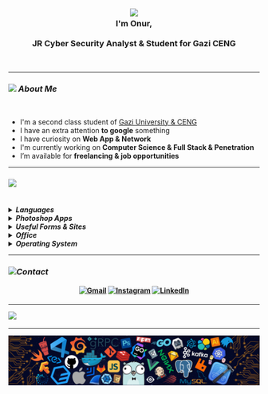 <h3 align="center"><img src="https://media.giphy.com/media/zlPCvj372M31bncd5v/giphy.gif" width="150px"> <br>
I'm Onur, <br><br> JR Cyber Security Analyst & Student for Gazi CENG </h3>
<br>
<hr>
<h3><img src="https://media.giphy.com/media/HvekzBaREHxlEwvlOS/giphy.gif" width="45px"><i> About Me </i></h3><br>
<ul>
  <li>I'm a second class student of <a href="https://mf-bm.gazi.edu.tr/">Gazi University & CENG</a> </li>
  <li>I have an extra attention <b>to google</b> something </li>
  <li>I have curiosity on <strong>Web App & Network</strong> </li>
  <li>I'm currently working on <b>Computer Science & Full Stack & Penetration </b> </li>
  <li>I’m available for <b>freelancing & job opportunities</b> </li>
</ul>
<hr>
<h3><img src="https://media.giphy.com/media/qPTyrrtmmjbjZtmSJG/giphy.gif" width="125"></h3><br>
<details><summary><b><i>Languages</i></b></summary>
  <br>
  <h4 align="center">
    
  ![C](https://img.shields.io/badge/c-%2300599C.svg?style=for-the-badge&logo=c&logoColor=white)
  ![C#](https://img.shields.io/badge/c%23-%23239120.svg?style=for-the-badge&logo=c-sharp&logoColor=white)
  ![HTML5](https://img.shields.io/badge/html5-%23E34F26.svg?style=for-the-badge&logo=html5&logoColor=white)
  ![CSS](https://img.shields.io/badge/css3-%231572B6.svg?style=for-the-badge&logo=css3&logoColor=white)
  ![Java](https://img.shields.io/badge/java-%23ED8B00.svg?style=for-the-badge&logo=java&logoColor=white)
  ![Python](https://img.shields.io/badge/python-3670A0?style=for-the-badge&logo=python&logoColor=ffdd54)
  
    
  </h4>
  <br>
</details>

<details><summary><b><i>Photoshop Apps</i></b></summary>
  <br>
  <h4 align="center">
    
  ![Canva](https://img.shields.io/badge/Canva-%2300C4CC.svg?style=for-the-badge&logo=Canva&logoColor=white)
  ![Sketch](https://img.shields.io/badge/Sketch-FFB387?style=for-the-badge&logo=sketch&logoColor=black)
  
  </h4>
  <br>
</details>

<details><summary><b><i>Useful Forms & Sites</i></b></summary>
  <br>
  <h4 align="center">
    
  ![Stack Overflow](https://img.shields.io/badge/-Stackoverflow-FE7A16?style=for-the-badge&logo=stack-overflow&logoColor=white)
  ![Reddit](https://img.shields.io/badge/Reddit-%23FF4500.svg?style=for-the-badge&logo=Reddit&logoColor=white)
  ![Hackerrank](https://img.shields.io/badge/-Hackerrank-2EC866?style=for-the-badge&logo=HackerRank&logoColor=white)
  ![Codecademy](https://img.shields.io/badge/Codecademy-FFF0E5?style=for-the-badge&logo=codecademy&logoColor=1F243A)
  ![FreeCodeCamp](https://img.shields.io/badge/Freecodecamp-%23123.svg?&style=for-the-badge&logo=freecodecamp&logoColor=green)
  ![GeeksForGeeks](https://img.shields.io/badge/GeeksforGeeks-gray?style=for-the-badge&logo=geeksforgeeks&logoColor=35914c)
  ![Udemy](https://img.shields.io/badge/Udemy-A435F0?style=for-the-badge&logo=Udemy&logoColor=white)
  
    
  </h4>
  <br>
</details>

<details><summary><b><i>Office</i></b></summary>
  <br>
  <h4 align="center">
    
  ![Microsoft Access](https://img.shields.io/badge/Microsoft_Access-A4373A?style=for-the-badge&logo=microsoft-access&logoColor=white)
  ![Microsoft Excel](https://img.shields.io/badge/Microsoft_Excel-217346?style=for-the-badge&logo=microsoft-excel&logoColor=white)
  ![Microsoft Office](https://img.shields.io/badge/Microsoft_Office-D83B01?style=for-the-badge&logo=microsoft-office&logoColor=white)
  ![Microsoft PowerPoint](https://img.shields.io/badge/Microsoft_PowerPoint-B7472A?style=for-the-badge&logo=microsoft-powerpoint&logoColor=white)
  ![Microsoft Word](https://img.shields.io/badge/Microsoft_Word-2B579A?style=for-the-badge&logo=microsoft-word&logoColor=white)
  
  </h4>
  <br>
</details>

<details><summary><b><i>Operating System</i></b></summary>
  <br>
  <h4 align="center">
    
  ![Kali](https://img.shields.io/badge/Kali-268BEE?style=for-the-badge&logo=kalilinux&logoColor=white)
  ![Linux](https://img.shields.io/badge/Linux-FCC624?style=for-the-badge&logo=linux&logoColor=black)
  ![Ubuntu](https://img.shields.io/badge/Ubuntu-E95420?style=for-the-badge&logo=ubuntu&logoColor=white)
  ![Windows](https://img.shields.io/badge/Windows-0078D6?style=for-the-badge&logo=windows&logoColor=white)
  
  </h4>
  <br>
</details>

<hr>

<h3><img src="https://media.giphy.com/media/H7a4nMx9Zdhvm2HySH/giphy.gif" width="50px"><i><b>Contact</b></i></h3>
<h4 align="center">
  
  <a href="https://mail.google.com/mail/u/0/#inbox?compose=GTvVlcSHwsFDFFDsKzzkXszNPVdNRWtpzTZKVBNnSHrVdmQbcVKsxjCpPVhHGtTVPpQBSpBTLTfDv" target="_blank">![Gmail](https://img.shields.io/badge/mail-D14836?style=for-the-badge&logo=gmail&logoColor=white&labelColor=red&color=red)</a>
  <a href="https://www.instagram.com/onur.arikann/" target="_blank">![Instagram](https://img.shields.io/badge/onur.arikann-%23E4405F.svg?style=for-the-badge&logo=Instagram&logoColor=white)</a>
  <a href="https://www.linkedin.com/in/onur-ar%C4%B1kan-42aa70254/" target="_blank">![LinkedIn](https://img.shields.io/badge/Onur_Arikan-%230077B5.svg?style=for-the-badge&logo=linkedin&logoColor=white)</a>
</h4>
<hr>
<p>
  
  ![](https://komarev.com/ghpvc/?username=10onru&color=blue&style=for-the-badge&label=Visitors)
</p>
<hr>
<p><img src="https://raw.githubusercontent.com/KevinPatel04/KevinPatel04/master/header.png"></p>
